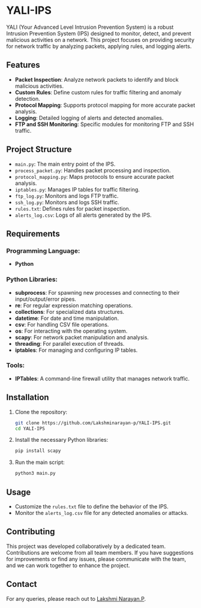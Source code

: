 # YALI-IPS

YALI (Your Advanced Level Intrusion Prevention System) is a robust Intrusion Prevention System (IPS) designed to monitor, detect, and prevent malicious activities on a network. This project focuses on providing security for network traffic by analyzing packets, applying rules, and logging alerts.

## Features

- **Packet Inspection**: Analyze network packets to identify and block malicious activities.
- **Custom Rules**: Define custom rules for traffic filtering and anomaly detection.
- **Protocol Mapping**: Supports protocol mapping for more accurate packet analysis.
- **Logging**: Detailed logging of alerts and detected anomalies.
- **FTP and SSH Monitoring**: Specific modules for monitoring FTP and SSH traffic.

## Project Structure

- `main.py`: The main entry point of the IPS.
- `process_packet.py`: Handles packet processing and inspection.
- `protocol_mapping.py`: Maps protocols to ensure accurate packet analysis.
- `iptables.py`: Manages IP tables for traffic filtering.
- `ftp_log.py`: Monitors and logs FTP traffic.
- `ssh_log.py`: Monitors and logs SSH traffic.
- `rules.txt`: Defines rules for packet inspection.
- `alerts_log.csv`: Logs of all alerts generated by the IPS.

## Requirements

### Programming Language:
- **Python**

### Python Libraries:
- **subprocess**: For spawning new processes and connecting to their input/output/error pipes.
- **re**: For regular expression matching operations.
- **collections**: For specialized data structures.
- **datetime**: For date and time manipulation.
- **csv**: For handling CSV file operations.
- **os**: For interacting with the operating system.
- **scapy**: For network packet manipulation and analysis.
- **threading**: For parallel execution of threads.
- **iptables**: For managing and configuring IP tables.

### Tools:
- **IPTables**: A command-line firewall utility that manages network traffic.

## Installation

1. Clone the repository:

    ```bash
    git clone https://github.com/Lakshminarayan-p/YALI-IPS.git
    cd YALI-IPS
    ```

2. Install the necessary Python libraries:

    ```bash
    pip install scapy
    ```

3. Run the main script:

    ```bash
    python3 main.py
    ```

## Usage

- Customize the `rules.txt` file to define the behavior of the IPS.
- Monitor the `alerts_log.csv` file for any detected anomalies or attacks.

## Contributing

This project was developed collaboratively by a dedicated team. Contributions are welcome from all team members. If you have suggestions for improvements or find any issues, please communicate with the team, and we can work together to enhance the project.

## Contact

For any queries, please reach out to [Lakshmi Narayan.P](mailto:lakannna6@gmail.com).
